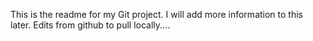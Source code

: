 This is the readme for my Git project. I will add more information to this later.
Edits from github to pull locally....
